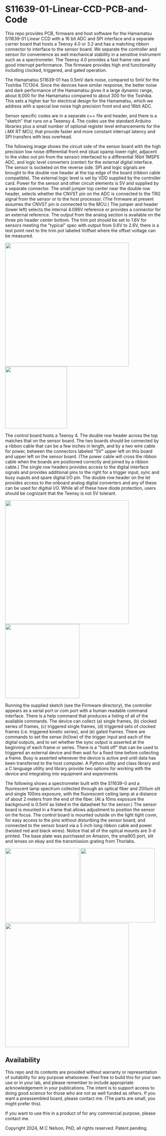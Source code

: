 # S11639-01-Linear-CCD-PCB-and-Code
This repo provides PCB, firmware and host software for the Hamamatsu S11639-01 Linear CCD with a 16 bit ADC and SPI interface and a separate carrier board that hosts a Teensy 4.0 or 3.2 and has a matching ribbon connector to interface to the sensor board.  We separate the controller and sensor for convenience as well mechanical stability in a sensitive instrument such as a spectrometer.  The Teensy 4.0 provides a fast frame rate and good interrupt performance.  The firmware provides high end functionality including clocked, triggered, and gated operation.

The Hamamatsu S11639-01 has 0.5mV dark noise, compared to 5mV for the Toshiba TC1304.  Since the devices have similar response, the better noise and dark performance of the Hamamatsu gives it a large dynamic range, about 8,000 for the Hamamatsu compared to about 300 for the Toshiba.  This sets a higher bar for electrical design for the Hamamatsu, which we address with a special low noise high precision front end and 16bit ADC.

Sensor specific codes are in a separate c++ file and header, and there is a "sketch" that runs on a Teeensy 4.  The codes use the standard Arduino libraries plus a small number of optional register level enhancements for the i.MX RT MCU, that provide faster and more constant interrupt latency and SPI transfers with less overhead.

The following image shows the circuit side of the sensor board with the high precision low noise differential front end (dual opamp lower right, adjacent to the video out pin from the sensor) interfaced to a differential 16bit 1MSPS ADC, and logic level converters (center) for the external digital interface.  The sensor is socketed on the reverse side. 
SPI and logic signals are brought to the double row header at the top edge of the board (ribbon cable compatible).
The external logic level is set by VDD supplied by the controller card.
Power for the sensor and other circuit elements is 5V and supplied by a separate connector.
The small jumper top center near the double row header, selects whether the CNVST pin on the ADC is connected to the TRG signal from the sensor or to the host processor.
(The firmware at present assumes the CNVST pin is connected to the MCU.)
The jumper and header (lower left) selects the internal 4.096V reference or provides a connector for an external reference.
The output from the analog section is available on the three pin header center bottom.
The trim pot should be set to 1.6V for sensors meeting the "typical" spec with output from 0.6V to 2.6V, there is a test point next to the trim pot labeled Voffset where the offset voltage can be measured.

<img src="https://github.com/drmcnelson/S11639-01-Linear-CCD-PCB-and-Code/assets/38619857/b093d3cd-5eb3-4b4a-999f-7dd358d39edb" height = "400">
<img src="https://github.com/drmcnelson/S11639-01-Linear-CCD-PCB-and-Code/assets/38619857/e8fe5499-a028-4e19-9836-888f1290f96d" height = "200">

The control board hosts a Teensy 4.  The double row header across the top matches that on the sensor board.  The two boards should be connected by a ribbon cable that can be a few inches in length, and by a two wire cable for power, between the connectors labeled "5V" upper left on this board and upper left on the sensor board.  (The power cable will cross the ribbon cable when the boards are positioned correctly and joined by a ribbon cable.)
The single row headers provides access to the digital interface signals and provides additional pins to the right for a trigger input, sync and busy ouputs and spare digital I/O pin.   The double row header on the let provides access to the onboard analog digital converters and any of these can be used for digitial I/O.  While all of these have diode protection, users should be cognizant that the Teensy is not 5V tolerant. 

<img src="https://github.com/drmcnelson/S11639-01-Linear-CCD-PCB-and-Code/assets/38619857/ab9136c1-5f4f-4293-9427-17702c0a4946" height = "400">


<img src="https://github.com/drmcnelson/S11639-01-Linear-CCD-PCB-and-Code/assets/38619857/1475500b-c9e5-46a4-a24e-52f69d108edd" height = "240">

Running the supplied sketch (see the Firmware directory), the controller appears as a serial port or com port with a human readable command interface.  There is a help command that produces a listing of all of the available commands.  The device can collect (a) single frames, (b) clocked series of frames, (c) triggered single frames, (d) triggered sets of clocked frames (i.e. triggered kinetic series), and (e) gated frames.  There are commands to set the sense (hi/low) of the trigger input and each of the digital outputs, and to set whether the sync output is asserted at the beginning of each frame or series.  There is a "hold off" that can be used to triggered an external device and then wait for a fixed time before collecting a frame.  Busy is asserted whenever the device is active and until data has been transferred to the host computer.   A Python utility and class library and a C language utility and library provide two options for working with the device and integrating into equipment and experiments 

The following shows a spectrometer built with the S11639-0 and a fluorescent lamp spectrum collected through an optical fiber and 200um slit and single 100ms exposure, with the fluorescent ceiling lamp at a distance of about 2 meters from the end of the fiber.  (At a 10ms exposure the background is 0.5mV as listed in the datasheet for the sensor.) The sensor board is mounted in a frame that allows adjustment to position the sensor on the focus.  The control board is mounted outside on the light tight cover, for easy access to the pins without disturibing the sensor board, and connected to the sensor board via a 5 inch long ribbon cable and power (twisted red and black wires). Notice that all of the optical mounts are 3-d printed.  The base plate was purchased on Amazon, the sma905 port, slit and lenses on ebay and the transmission grating from Thorlabs.

<img src="https://github.com/drmcnelson/S11639-01-Linear-CCD-PCB-and-Code/assets/38619857/1929ddd1-9707-4e3b-8688-1dc88f1adc97" height = "240">
<img src="https://github.com/drmcnelson/S11639-01-Linear-CCD-PCB-and-Code/assets/38619857/8cacd840-bc7f-4735-871c-a12a61370125" height = "240">
<img src="https://github.com/drmcnelson/S11639-01-Linear-CCD-PCB-and-Code/assets/38619857/43aa3c30-d34e-46f5-930a-90824b382119" height = "400">


## Availability
This repo and its contents are provided without warranty or representation of suitability for any purpose whatsoever.  Feel free to build this for your own use or in your lab, and please remember to include appropriate acknowledgement in your publications.  The intent is to support access to doing good science for those who are not as well funded as others.  If you want a preassembled board,  please contact me.  (The parts are small, you might prefer this).

If you want to use this in a product of for any commercial purpose, please contact me.

Copyright 2024, M C Nelson, PhD, all rights reserved.  Patent pending.
